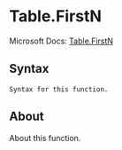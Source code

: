 ---
---

# Table.FirstN

Microsoft Docs: [Table.FirstN](https://docs.microsoft.com/en-us/powerquery-m/table-firstn)

## Syntax

```powerquery-m
Syntax for this function.
```

## About

About this function.

